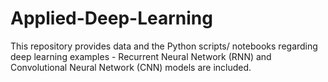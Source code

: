 # Applied-Deep-Learning
This repository provides data and the Python scripts/ notebooks regarding deep learning examples - Recurrent Neural Network (RNN) and Convolutional Neural Network (CNN) models are included. 
